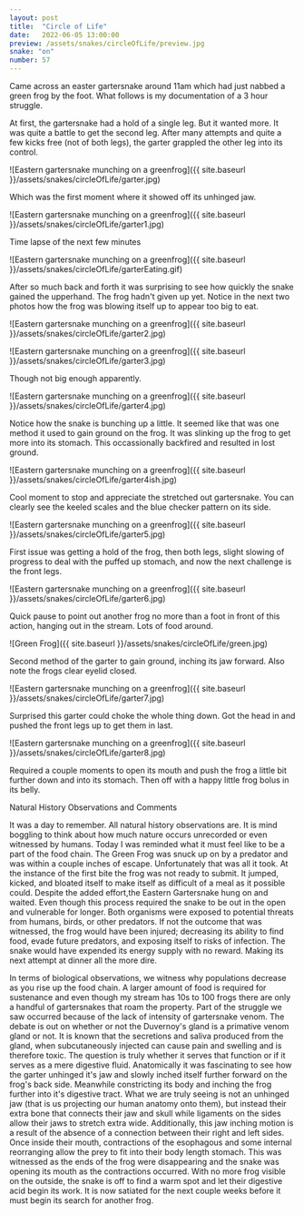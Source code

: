 ```yaml
---
layout: post
title:  "Circle of Life"
date:   2022-06-05 13:00:00
preview: /assets/snakes/circleOfLife/preview.jpg
snake: "on"
number: 57
---
```

Came across an easter gartersnake around 11am which had just nabbed a green frog by the foot. What follows is my documentation of a 3 hour struggle.

At first, the gartersnake had a hold of a single leg. But it wanted more. It was quite a battle to get the second leg. After many attempts and quite a few kicks free (not of both legs), the garter grappled the other leg into its control.

![Eastern gartersnake munching on a greenfrog]({{ site.baseurl }}/assets/snakes/circleOfLife/garter.jpg)

Which was the first moment where it showed off its unhinged jaw.

![Eastern gartersnake munching on a greenfrog]({{ site.baseurl }}/assets/snakes/circleOfLife/garter1.jpg)

Time lapse of the next few minutes

![Eastern gartersnake munching on a greenfrog]({{ site.baseurl }}/assets/snakes/circleOfLife/garterEating.gif)

After so much back and forth it was surprising to see how quickly the snake gained the upperhand. The frog hadn't given up yet. Notice in the next two photos how the frog was blowing itself up to appear too big to eat.

![Eastern gartersnake munching on a greenfrog]({{ site.baseurl }}/assets/snakes/circleOfLife/garter2.jpg)

![Eastern gartersnake munching on a greenfrog]({{ site.baseurl }}/assets/snakes/circleOfLife/garter3.jpg)

Though not big enough apparently.

![Eastern gartersnake munching on a greenfrog]({{ site.baseurl }}/assets/snakes/circleOfLife/garter4.jpg)

Notice how the snake is bunching up a little. It seemed like that was one method it used to gain ground on the frog. It was slinking up the frog to get more into its stomach. This occassionally backfired and resulted in lost ground.

![Eastern gartersnake munching on a greenfrog]({{ site.baseurl }}/assets/snakes/circleOfLife/garter4ish.jpg)

Cool moment to stop and appreciate the stretched out gartersnake. You can clearly see the keeled scales and the blue checker pattern on its side. 

![Eastern gartersnake munching on a greenfrog]({{ site.baseurl }}/assets/snakes/circleOfLife/garter5.jpg)

First issue was getting a hold of the frog, then both legs, slight slowing of progress to deal with the puffed up stomach, and now the next challenge is the front legs. 

![Eastern gartersnake munching on a greenfrog]({{ site.baseurl }}/assets/snakes/circleOfLife/garter6.jpg)

Quick pause to point out another frog no more than a foot in front of this action, hanging out in the stream. Lots of food around.

![Green Frog]({{ site.baseurl }}/assets/snakes/circleOfLife/green.jpg)

Second method of the garter to gain ground, inching its jaw forward. Also note the frogs clear eyelid closed.

![Eastern gartersnake munching on a greenfrog]({{ site.baseurl }}/assets/snakes/circleOfLife/garter7.jpg)

Surprised this garter could choke the whole thing down. Got the head in and pushed the front legs up to get them in last.

![Eastern gartersnake munching on a greenfrog]({{ site.baseurl }}/assets/snakes/circleOfLife/garter8.jpg)

Required a couple moments to open its mouth and push the frog a little bit further down and into its stomach. Then off with a happy little frog bolus in its belly.

Natural History Observations and Comments

It was a day to remember. All natural history observations are. It is mind boggling to think about how much nature occurs unrecorded or even witnessed by humans. Today I was reminded what it must feel like to be a part of the food chain. The Green Frog was snuck up on by a predator and was within a couple inches of escape. Unfortunately that was all it took. At the instance of the first bite the frog was not ready to submit. It jumped, kicked, and bloated itself to make itself as difficult of a meal as it possible could. Despite the added effort,the Eastern Gartersnake hung on and waited. Even though this process required the snake to be out in the open and vulnerable for longer. Both organisms were exposed to potential threats from humans, birds, or other predators. If not the outcome that was witnessed, the frog would have been injured; decreasing its ability to find food, evade future predators, and exposing itself to risks of infection. The snake would have expended its energy supply with no reward. Making its next attempt at dinner all the more dire. 

In terms of biological observations, we witness why populations decrease as you rise up the food chain. A larger amount of food is required for sustenance and even though my stream has 10s to 100 frogs there are only a handful of gartersnakes that roam the property. Part of the struggle we saw occurred because of the lack of intensity of gartersnake venom. The debate is out on whether or not the Duvernoy's gland is a primative venom gland or not. It is known that the secretions and saliva produced from the gland, when subcutaneously injected can cause pain and swelling and is therefore toxic. The question is truly whether it serves that function or if it serves as a mere digestive fluid. Anatomically it was fascinating to see how the garter unhinged it's jaw and slowly inched itself further forward on the frog's back side. Meanwhile constricting its body and inching the frog further into it's digestive tract. What we are truly seeing is not an unhinged jaw (that is us projecting our human anatomy onto them), but instead their extra bone that connects their jaw and skull while ligaments on the sides allow their jaws to stretch extra wide. Additionally, this jaw inching motion is a result of the absence of a connection between their right and left sides. Once inside their mouth, contractions of the esophagous and some internal reorranging allow the prey to fit into their body length stomach. This was witnessed as the ends of the frog were disappearing and the snake was opening its mouth as the contractions occurred. With no more frog visible on the outside, the snake is off to find a warm spot and let their digestive acid begin its work. It is now satiated for the next couple weeks before it must begin its search for another frog.